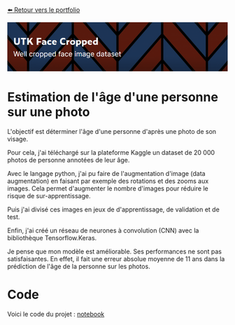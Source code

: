 [:arrow_left: Retour vers le portfolio](https://github.com/ThibaultLanthiez/Portfolio)

<img src="https://github.com/ThibaultLanthiez/Estimation-age-photo/blob/main/image-data.PNG" width="100%" and height="80%"/>

# Estimation de l'âge d'une personne sur une photo

L'objectif est déterminer l'âge d'une personne d'après une photo de son visage.

Pour cela, j'ai téléchargé sur la plateforme Kaggle un dataset de 20 000 photos de personne annotées de leur âge.

Avec le langage python, j'ai pu faire de l'augmentation d'image (data augmentation) en faisant par exemple des rotations et des zooms aux images. Cela permet d'augmenter le nombre d'images pour réduire le risque de sur-apprentissage. 

Puis j'ai divisé ces images en jeux de d'apprentissage, de validation et de test.

Enfin, j'ai créé un réseau de neurones à convolution (CNN) avec la bibliothèque Tensorflow.Keras.

Je pense que mon modèle est améliorable. Ses performances ne sont pas satisfaisantes. En effet, il fait une erreur absolue moyenne de 11 ans dans la prédiction de l'âge de la personne sur les photos.

# Code

Voici le code du projet : [notebook](https://github.com/ThibaultLanthiez/Estimation-age-photo/blob/main/Age%20estimation.ipynb)
